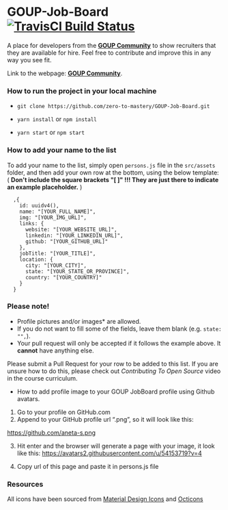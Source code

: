 # GOUP-Job-Board &emsp; [![TravisCI Build Status](https://travis-ci.org/zero-to-mastery/GOUP-Job-Board.svg?branch=master)](https://travis-ci.org/zero-to-mastery/GOUP-Job-Board)

A place for developers from the [**GOUP Community**](https://zerotomastery.io/?utm_source=github&utm_medium=GOUP-Job-Board) to show recruiters that they are available for hire. Feel free to contribute and improve this in any way you see fit.

Link to the webpage: [**GOUP Community**](https://alumni-board.netlify.app/).

### How to run the project in your local machine

- `git clone https://github.com/zero-to-mastery/GOUP-Job-Board.git`

- `yarn install` or `npm install`

- `yarn start` or `npm start`

### How to add your name to the list

To add your name to the list, simply open `persons.js` file in the `src/assets` folder, and then add your own row at the bottom, using the below template:
( **Don't include the square brackets "[ ]" !!! They are just there to indicate an example placeholder.** )

```moonscript
  ,{
    id: uuidv4(),
    name: "[YOUR_FULL_NAME]",
    img: "[YOUR_IMG_URL]",
    links: {
      website: "[YOUR_WEBSITE_URL]",
      linkedin: "[YOUR_LINKEDIN_URL]",
      github: "[YOUR_GITHUB_URL]"
    },
    jobTitle: "[YOUR_TITLE]",
    location: {
      city: "[YOUR_CITY]",
      state: "[YOUR_STATE_OR_PROVINCE]",
      country: "[YOUR_COUNTRY]"
    }
  }
```

### Please note!

- Profile pictures and/or images\* are allowed.
- If you do not want to fill some of the fields, leave them blank (e.g. `state: "",`).
- Your pull request will only be accepted if it follows the example above. It **cannot** have anything else.

Please submit a Pull Request for your row to be added to this list. If you are unsure how to do this, please check out _Contributing To Open Source_ video in the course curriculum.

- How to add profile image to your GOUP JobBoard profile using Github avatars.

1. Go to your profile on GitHub.com
2. Append to your GitHub profile url “.png”, so it will look like this:

https://github.com/aneta-s.png

3. Hit enter and the browser will generate a page with your image, it look like this:
   https://avatars2.githubusercontent.com/u/54153719?v=4

4. Copy url of this page and paste it in persons.js file

### Resources

All icons have been sourced from [Material Design Icons](https://materialdesignicons.com) and [Octicons](https://octicons.github.com/)
